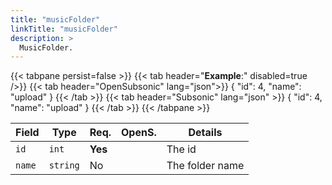 ```yaml
---
title: "musicFolder"
linkTitle: "musicFolder"
description: >
  MusicFolder.
---
```


{{< tabpane persist=false >}}
{{< tab header="**Example**:" disabled=true />}}
{{< tab header="OpenSubsonic" lang="json">}}
{
  "id": 4,
  "name": "upload"
}
{{< /tab >}}
{{< tab header="Subsonic" lang="json" >}}
{
  "id": 4,
  "name": "upload"
}
{{< /tab >}}
{{< /tabpane >}}

| Field |  Type | Req. | OpenS. | Details |
| --- | --- | --- | --- | --- |
| `id` | `int` | **Yes** |     | The id |
| `name` | `string` | No |     | The folder name |
